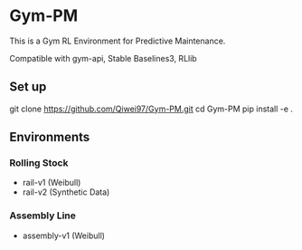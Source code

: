# Gym-PM

This is a Gym RL Environment for Predictive Maintenance.

Compatible with gym-api, Stable Baselines3, RLlib

## Set up

  git clone https://github.com/Qiwei97/Gym-PM.git
  cd Gym-PM
  pip install -e .
  
## Environments

### Rolling Stock
  * rail-v1 (Weibull)
  * rail-v2 (Synthetic Data)

### Assembly Line
  * assembly-v1 (Weibull)
